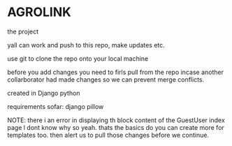 # AGROLINK
the project

yall can work and push to this repo, make updates etc.

use git to clone the repo onto your local machine 

before you add changes you need to firls pull from the repo incase another collarborator had made changes so we can prevent merge conflicts.

created in Django python 

requirements sofar:
django
pillow

NOTE: there i an error in displaying th block content of the GuestUser index page l dont know why so yeah.
thats the basics do you can create more for templates too. then alert us to pull those changes before we continue. 
